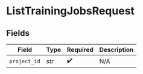 # ListTrainingJobsRequest


## Fields

| Field              | Type               | Required           | Description        |
| ------------------ | ------------------ | ------------------ | ------------------ |
| `project_id`       | *str*              | :heavy_check_mark: | N/A                |